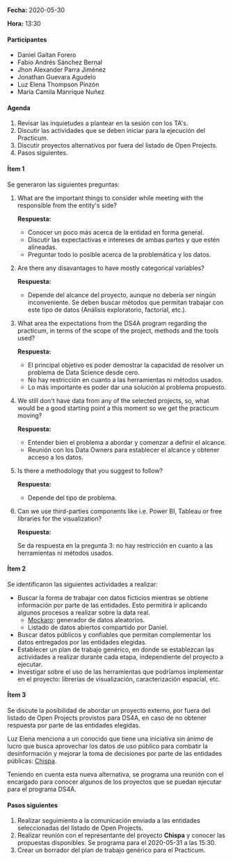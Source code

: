 **Fecha:** 2020-05-30

**Hora:** 13:30

#### Participantes

- Daniel Gaitan Forero
- Fabio Andrés Sánchez Bernal
- Jhon Alexander Parra Jiménez
- Jonathan Guevara Agudelo
- Luz Elena Thompson Pinzón
- Maria Camila Manrique Nuñez

#### Agenda

1. Revisar las inquietudes a plantear en la sesión con los TA's.
2. Discutir las actividades que se deben iniciar para la ejecución del Practicum.
3. Discutir proyectos alternativos por fuera del listado de Open Projects.
4. Pasos siguientes.

#### Ítem 1

Se generaron las siguientes preguntas:

1. What are the important things to consider while meeting with the responsible from the entity's side?

    **Respuesta:**

    * Conocer un poco más acerca de la entidad en forma general.
    * Discutir las expectactivas e intereses de ambas partes y que estén alineadas.
    * Preguntar todo lo posible acerca de la problemática y los datos.

2. Are there any disavantages to have mostly categorical variables?

    **Respuesta:**

    * Depende del alcance del proyecto, aunque no debería ser ningún inconveniente. Se deben buscar métodos que permitan trabajar con este tipo de datos (Análisis exploratorio, factorial, etc.).

3. What area the expectations from the DS4A program regarding the practicum, in terms of the scope of the project, methods and the tools used?

    **Respuesta:**

    * El principal objetivo es poder demostrar la capacidad de resolver un problema de Data Science desde cero.
    * No hay restricción en cuanto a las herramientas ni métodos usados.
    * Lo más importante es poder dar una solución al problema propuesto.

4. We still don't have data from any of the selected projects, so, what would be a good starting point a this moment so we get the practicum moving?

    **Respuesta:**

    * Entender bien el problema a abordar y comenzar a definir el alcance.
    * Reunión con los Data Owners para establecer el alcance y obtener acceso a los datos.

5. Is there a methodology that you suggest to follow?

    **Respuesta:**

    * Depende del tipo de problema.

6.  Can we use third-parties components like i.e. Power BI, Tableau or free libraries for the visualization?

    **Respuesta:**

    Se da respuesta en la pregunta 3: no hay restricción en cuanto a las herramientas ni métodos usados.

#### Ítem 2

Se identificaron las siguientes actividades a realizar:

* Buscar la forma de trabajar con datos ficticios mientras se obtiene información por parte de las entidades. Esto permitirá ir aplicando algunos procesos a realizar sobre la data real.
    * [Mockaro](https://mockaroo.com): generador de datos aleatorios.
    * Listado de datos abiertos compartido por Daniel.
* Buscar datos públicos y confiables que permitan complementar los datos entregados por las entidades elegidas.
* Establecer un plan de trabajo genérico, en donde se establezcan las actividades a realizar durante cada etapa, independiente del proyecto a ejecutar.
* Investigar sobre el uso de las herramientas que podríamos implementar en el proyecto: librerías de visualización, caracterización espacial, etc.

#### Ítem 3

Se discute la posibilidad de abordar un proyecto externo, por fuera del listado de Open Projects provistos para DS4A, en caso de no obtener respuesta por parte de las entidades elegidas.

Luz Elena menciona a un conocido que tiene una iniciativa sin ánimo de lucro que busca aprovechar los datos de uso público para combatir la desinformación y mejorar la toma de decisiones por parte de las entidades públicas: [Chispa](https://chis.pa]).

Teniendo en cuenta esta nueva alternativa, se programa una reunión con el encargado para conocer algunos de los proyectos que se puedan ejecutar para el programa DS4A.

#### Pasos siguientes

1. Realizar seguimiento a la comunicación enviada a las entidades seleccionadas del listado de Open Projects.
2. Realizar reunión con el representante del proyecto **Chispa** y conocer las propuestas disponibles. Se programa para el 2020-05-31 a las 15:30.
3. Crear un borrador del plan de trabajo genérico para el Practicum.
